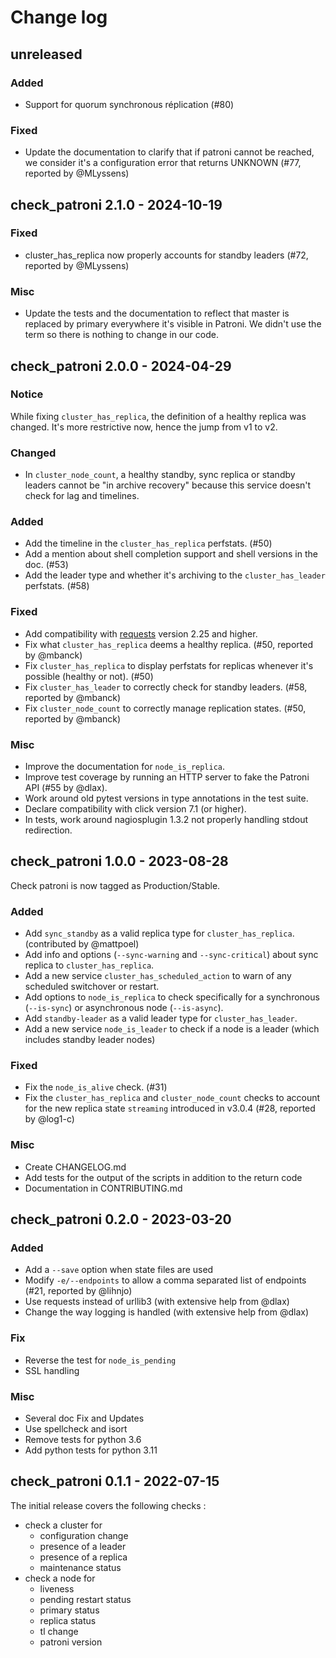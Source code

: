 # Change log

## unreleased

### Added

* Support for quorum synchronous réplication (#80)

### Fixed

* Update the documentation to clarify that if patroni cannot be reached, we consider
  it's a configuration error that returns UNKNOWN (#77, reported by @MLyssens)

## check_patroni 2.1.0 - 2024-10-19

### Fixed

* cluster_has_replica now properly accounts for standby leaders (#72, reported by @MLyssens)

### Misc

* Update the tests and the documentation to reflect that master is replaced by
  primary everywhere it's visible in Patroni. We didn't use the term so there
  is nothing to change in our code.

## check_patroni 2.0.0 - 2024-04-29

### Notice

While fixing `cluster_has_replica`, the definition of a healthy replica was
changed. It's more restrictive now, hence the jump from v1 to v2.

### Changed

* In `cluster_node_count`, a healthy standby, sync replica or standby leaders cannot be "in
  archive recovery" because this service doesn't check for lag and timelines.

### Added

* Add the timeline in the  `cluster_has_replica` perfstats. (#50)
* Add a mention about shell completion support and shell versions in the doc. (#53)
* Add the leader type and whether it's archiving to the `cluster_has_leader` perfstats. (#58)

### Fixed

* Add compatibility with [requests](https://requests.readthedocs.io)
  version 2.25 and higher.
* Fix what `cluster_has_replica` deems a healthy replica. (#50, reported by @mbanck)
* Fix `cluster_has_replica` to display perfstats for replicas whenever it's possible (healthy or not). (#50)
* Fix `cluster_has_leader` to correctly check for standby leaders. (#58, reported by @mbanck)
* Fix `cluster_node_count` to correctly manage replication states. (#50, reported by @mbanck)

### Misc

* Improve the documentation for `node_is_replica`.
* Improve test coverage by running an HTTP server to fake the Patroni API (#55
  by @dlax).
* Work around old pytest versions in type annotations in the test suite.
* Declare compatibility with click version 7.1 (or higher).
* In tests, work around nagiosplugin 1.3.2 not properly handling stdout
  redirection.

## check_patroni 1.0.0 - 2023-08-28

Check patroni is now tagged as Production/Stable.

### Added

* Add `sync_standby` as a valid replica type for `cluster_has_replica`. (contributed by @mattpoel)
* Add info and options (`--sync-warning` and `--sync-critical`) about sync replica to `cluster_has_replica`.
* Add a new service `cluster_has_scheduled_action` to warn of any scheduled switchover or restart.
* Add options to `node_is_replica` to check specifically for a synchronous (`--is-sync`) or asynchronous node (`--is-async`).
* Add `standby-leader` as a valid leader type for `cluster_has_leader`.
* Add a new service `node_is_leader` to check if a node is a leader (which includes standby leader nodes)

### Fixed

* Fix the `node_is_alive` check. (#31)
* Fix the `cluster_has_replica` and `cluster_node_count` checks to account for
  the new replica state `streaming` introduced in v3.0.4 (#28, reported by @log1-c)

### Misc

* Create CHANGELOG.md
* Add tests for the output of the scripts in addition to the return code
* Documentation in CONTRIBUTING.md

## check_patroni 0.2.0 - 2023-03-20

### Added

* Add a `--save` option when state files are used
* Modify `-e/--endpoints` to allow a comma separated list of endpoints (#21, reported by @lihnjo)
* Use requests instead of urllib3 (with extensive help from @dlax)
* Change the way logging is handled (with extensive help from @dlax)

### Fix

* Reverse the test for `node_is_pending`
* SSL handling

### Misc

* Several doc Fix and Updates
* Use spellcheck and isort
* Remove tests for python 3.6
* Add python tests for python 3.11

## check_patroni 0.1.1 - 2022-07-15

The initial release covers the following checks :

* check a cluster for
  + configuration change
  + presence of a leader
  + presence of a replica
  + maintenance status
* check a node for
  + liveness
  + pending restart status
  + primary status
  + replica status
  + tl change
  + patroni version

